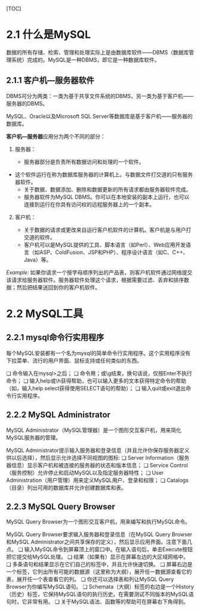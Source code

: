 [TOC]

# 2.1 什么是MySQL

数据的所有存储、检索、管理和处理实际上是由数据库软件——DBMS（数据库管理系统）完成的。MySQL是一种DBMS，即它是一种数据库软件。

## 2.1.1 客户机—服务器软件

DBMS可分为两类：一类为基于共享文件系统的DBMS，另一类为基于客户机——服务器的DBMS。

MySQL、Oracle以及Microsoft SQL Server等数据库是基于客户机——服务器的数据库。

**客户机—服务器**应用分为两个不同的部分：

1. 服务器：

   * 服务器部分是负责所有数据访问和处理的一个软件。   
* 这个软件运行在称为数据库服务器的计算机上。与数据文件打交道的只有服务器软件。
   * 关于数据、数据添加、删除和数据更新的所有请求都由服务器软件完成。
   * 服务器软件为MySQL DBMS。你可以在本地安装的副本上运行，也可以连接到运行在你具有访问权的远程服务器上的一个副本。

2. 客户机：

   * 关于数据的请求或更改来自运行客户机软件的计算机。客户机是与用户打交道的软件。
   * 客户机可以是MySQL提供的工具、脚本语言（如Perl）、Web应用开发语言（如ASP、ColdFusion、JSP和PHP）、程序设计语言（如C、C++、Java）等。

*Example:* 如果你请求一个按字母顺序列出的产品表，则客户机软件通过网络提交该请求给服务器软件。服务器软件处理这个请求，根据需要过滤、丢弃和排序数据；然后把结果送回到你的客户机软件。

# 2.2 MySQL工具

## 2.2.1 mysql命令行实用程序

每个MySQL安装都有一个名为mysql的简单命令行实用程序。这个实用程序没有下拉菜单、流行的用户界面、鼠标支持或任何类似的东西。

❑ 命令输入在mysql>之后；
❑ 命令用；或\g结束，换句话说，仅按Enter不执行命令；
❑ 输入help或\h获得帮助，也可以输入更多的文本获得特定命令的帮助（如，输入help select获得使用SELECT语句的帮助）；
❑ 输入quit或exit退出命令行实用程序。

## 2.2.2 MySQL Administrator

MySQL Administrator（MySQL管理器）是一个图形交互客户机，用来简化MySQL服务器的管理。

MySQL Administrator提示输入服务器和登录信息（并且允许你保存服务器定义供以后选择），然后显示允许选择不同视图的图标:
❑ Server Information（服务器信息）显示客户机和被连接的服务器的状态和版本信息；
❑ Service Control（服务控制）允许停止和启动MySQL以及指定服务器特性；
❑ User Administration（用户管理）用来定义MySQL用户、登录和权限；
❑ Catalogs（目录）列出可用的数据库并允许创建数据库和表。

## 2.2.3 MySQL Query Browser

MySQL Query Browser为一个图形交互客户机，用来编写和执行MySQL命令。

MySQL Query Browser要求输入服务器和登录信息（在MySQL Query Browser和MySQL Administrator之间共享保存的定义），然后显示应用界面。注意下面几点。
❑ 输入MySQL命令到屏幕顶上的窗口中。在输入语句后，单击Execute按钮把它提交给MySQL处理。
❑ 结果（如果有）显示在屏幕左边的大区域网格中。
❑ 多条语句和结果显示在它们自己的标签中，并且允许快速切换。
❑ 屏幕右边是一个标签，它列出所有可能的数据源（这里称为大纲），展开任一数据源查看它的表，展开任一个表查看它的列。
❑ 你还可以选择表和列让MySQL Query Browser为你编写MySQL语句。
❑ Schemata（大纲）标签的右边是一个History（历史）标签，它保持MySQL语句的执行历史。在需要测试不同版本的MySQL语句时，它非常有用。
❑ 关于MySQL语法、函数等的帮助可在屏幕右下角得到。
